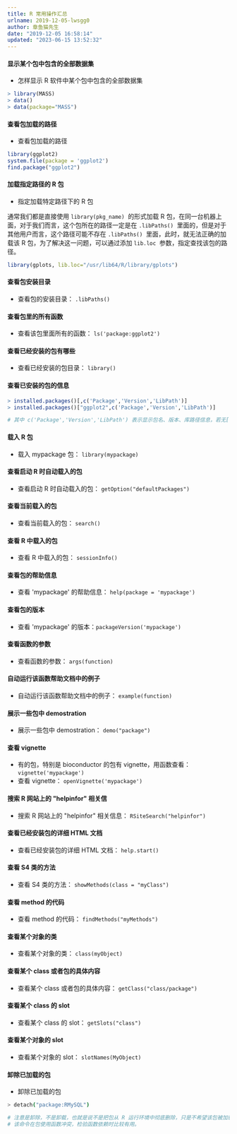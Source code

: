 ```yaml
---
title: R 常用操作汇总
urlname: 2019-12-05-lwsgg0
author: 章鱼猫先生
date: "2019-12-05 16:58:14"
updated: "2023-06-15 13:52:32"
---
```


#### 显示某个包中包含的全部数据集

- 怎样显示 R 软件中某个包中包含的全部数据集

```r
> library(MASS)
> data()
> data(package="MASS")
```

#### 查看包加载的路径

- 查看包加载的路径

```r
library(ggplot2)
system.file(package = 'ggplot2')
find.package("ggplot2")
```

#### 加载指定路径的 R 包

- 指定加载特定路径下的 R 包

通常我们都是直接使用 `library(pkg_name)`  的形式加载 R 包，在同一台机器上面，对于我们而言，这个包所在的路径一定是在 `.libPaths()`  里面的，但是对于其他用户而言，这个路径可能不存在 `.libPaths()`  里面，此时，就无法正确的加载该 R 包，为了解决这一问题，可以通过添加 `lib.loc`  参数，指定查找该包的路径。

```r
library(gplots, lib.loc="/usr/lib64/R/library/gplots")
```

#### 查看包安装目录

- 查看包的安装目录： `.libPaths()`

#### 查看包里的所有函数

- 查看该包里面所有的函数： `ls('package:ggplot2')`

#### 查看已经安装的包有哪些

- 查看已经安装的包目录： `library()`

#### 查看已安装的包的信息

```r
> installed.packages()[,c('Package','Version','LibPath')]
> installed.packages()["ggplot2",c('Package','Version','LibPath')]

# 其中 c('Package','Version','LibPath') 表示显示包名、版本、库路径信息，若无[,c('Package','Version','LibPath')]参数，则显示所有信息。
```

#### 载入 R 包

- 载入 mypackage 包： `library(mypackage)`

#### 查看启动 R 时自动载入的包

- 查看启动 R 时自动载入的包： `getOption("defaultPackages")`

#### 查看当前载入的包

- 查看当前载入的包： `search()`

#### 查看 R 中载入的包

- 查看 R 中载入的包： `sessionInfo()`

#### 查看包的帮助信息

- 查看 'mypackage' 的帮助信息： `help(package = 'mypackage')`

#### 查看包的版本

- 查看 'mypackage' 的版本：`packageVersion('mypackage')`

#### 查看函数的参数

- 查看函数的参数： `args(function)`

#### 自动运行该函数帮助文档中的例子

- 自动运行该函数帮助文档中的例子： `example(function)`

#### 展示一些包中 demostration

- 展示一些包中 demostration： `demo("package")`

#### 查看 vignette

- 有的包，特别是 bioconductor 的包有 vignette，用函数查看： `vignette('mypackage')`
- 查看 vignette： `openVignette('mypackage')`

#### 搜索 R 网站上的 "helpinfor" 相关信

- 搜索 R 网站上的 "helpinfor" 相关信息： `RSiteSearch("helpinfor")`

#### 查看已经安装包的详细 HTML 文档

- 查看已经安装包的详细 HTML 文档： `help.start()`

#### 查看 S4 类的方法

- 查看 S4 类的方法： `showMethods(class = "myClass")`

#### 查看 method 的代码

- 查看 method 的代码： `findMethods("myMethods")`

#### 查看某个对象的类

- 查看某个对象的类： `class(myObject)`

#### 查看某个 class 或者包的具体内容

- 查看某个 class 或者包的具体内容： `getClass("class/package")`

#### 查看某个 class 的 slot

- 查看某个 class 的 slot： `getSlots("class")`

#### 查看某个对象的 slot

- 查看某个对象的 slot： `slotNames(MyObject)`

#### 卸除已加载的包

- 卸除已加载的包

```bash
> detach("package:RMySQL")

# 注意是卸除，不是卸载，也就是说不是把包从 R 运行环境中彻底删除，只是不希望该包被加载使用。
# 该命令在包使用函数冲突，检验函数依赖时比较有用。
```
